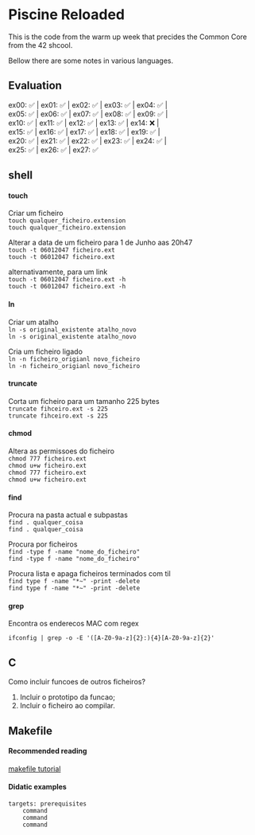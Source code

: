 # Piscine Reloaded
This is the code from the warm up week that precides the Common Core from the 42 shcool.

Bellow there are some notes in various languages.

## Evaluation
ex00: :white_check_mark: | ex01: :white_check_mark: | ex02: :white_check_mark: | ex03: :white_check_mark: | ex04: :white_check_mark: | <br>ex05: :white_check_mark: | ex06: :white_check_mark: | ex07: :white_check_mark: | ex08: :white_check_mark: | ex09: :white_check_mark: | <br>ex10: :white_check_mark: | ex11: :white_check_mark: | ex12: :white_check_mark: | ex13: :white_check_mark: | ex14: :x: | <br>ex15: :white_check_mark: | ex16: :white_check_mark: | ex17: :white_check_mark: | ex18: :white_check_mark: | ex19: :white_check_mark: | <br>ex20: :white_check_mark: | ex21: :white_check_mark: | ex22: :white_check_mark: | ex23: :white_check_mark: | ex24: :white_check_mark: | <br>ex25: :white_check_mark: | ex26: :white_check_mark: | ex27: :white_check_mark:

## shell
#### touch
Criar um ficheiro
<br>`touch qualquer_ficheiro.extension`
<br>`touch qualquer_ficheiro.extension`

Alterar a data de um ficheiro para 1 de Junho aas 20h47
<br>`touch -t 06012047 ficheiro.ext`
<br>`touch -t 06012047 ficheiro.ext`

alternativamente, para um link
<br>`touch -t 06012047 ficheiro.ext -h`
<br>`touch -t 06012047 ficheiro.ext -h`

#### ln
Criar um atalho
<br>`ln -s original_existente atalho_novo`
<br>`ln -s original_existente atalho_novo`

Cria um ficheiro ligado
<br>`ln -n ficheiro_origianl novo_ficheiro`
<br>`ln -n ficheiro_origianl novo_ficheiro`

#### truncate
Corta um ficheiro para um tamanho 225 bytes
<br>`truncate fihceiro.ext -s 225`
<br>`truncate fihceiro.ext -s 225`
#### chmod
Altera as permissoes do ficheiro
<br>`chmod 777 ficheiro.ext`
<br>`chmod u+w ficheiro.ext`
<br>`chmod 777 ficheiro.ext`
<br>`chmod u+w ficheiro.ext`

#### find
Procura na pasta actual e subpastas
<br>`find . qualquer_coisa`
<br>`find . qualquer_coisa`

Procura por ficheiros
<br>`find -type f -name "nome_do_ficheiro"`
<br>`find -type f -name "nome_do_ficheiro"`

Procura lista e apaga ficheiros terminados com til
<br>`find type f -name "*~" -print -delete`
<br>`find type f -name "*~" -print -delete`

#### grep
Encontra os enderecos MAC com regex
```shell
ifconfig | grep -o -E '([A-Z0-9a-z]{2}:){4}[A-Z0-9a-z]{2}'
```

## C
Como incluir funcoes de outros ficheiros?
1. Incluir o prototipo da funcao;
2. Incluir o ficheiro ao compilar.

## Makefile
#### Recommended reading
[makefile tutorial](https://makefiletutorial.com/)

#### Didatic examples
```make
targets: prerequisites
	command
	command
	command
```
